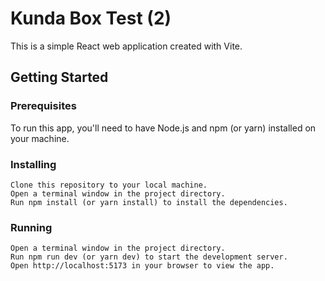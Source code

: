 # Kunda Box Test (2)

This is a simple React web application created with Vite.

## Getting Started

### Prerequisites
To run this app, you'll need to have Node.js and npm (or yarn) installed on your machine.

### Installing
    Clone this repository to your local machine.
    Open a terminal window in the project directory.
    Run npm install (or yarn install) to install the dependencies.
    
### Running
    Open a terminal window in the project directory.
    Run npm run dev (or yarn dev) to start the development server.
    Open http://localhost:5173 in your browser to view the app.
